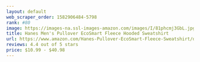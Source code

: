 ```yaml
---
layout: default 
﻿web_scraper_order: 1582906484-5798
rank: #80
image: https://images-na.ssl-images-amazon.com/images/I/81phcmj3GbL.jpg
title: Hanes Men's Pullover EcoSmart Fleece Hooded Sweatshirt
url: https://www.amazon.com/Hanes-Pullover-EcoSmart-Fleece-Sweatshirt/dp/B072LZTRVC/ref=zg_mw_fashion_80?_encoding=UTF8&psc=1&refRID=AZBY6YMEBY865ZWC08K7
reviews: 4.4 out of 5 stars
price: $10.99 - $40.98
---
```

